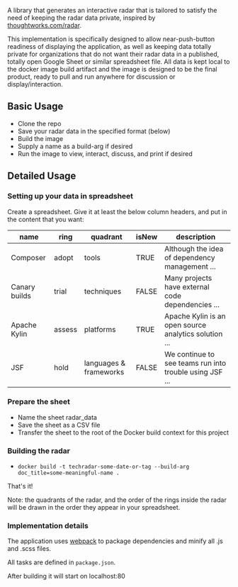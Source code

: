 A library that generates an interactive radar that is tailored to satisfy the need of keeping the radar data private, inspired by [thoughtworks.com/radar](http://thoughtworks.com/radar).

This implementation is specifically designed to allow near-push-button readiness of displaying the application, as well as keeping data totally private for organizations that do not want their radar data in a published, totally open Google Sheet or similar spreadsheet file. All data is kept local to the docker image build artifact and the image is designed to be the final product, ready to pull and run anywhere for discussion or display/interaction.

## Basic Usage

* Clone the repo
* Save your radar data in the specified format (below)
* Build the image
* Supply a name as a build-arg if desired
* Run the image to view, interact, discuss, and print if desired

## Detailed Usage

### Setting up your data in spreadsheet

Create a spreadsheet. Give it at least the below column headers, and put in the content that you want:

| name          | ring   | quadrant               | isNew | description                                             |
|---------------|--------|------------------------|-------|---------------------------------------------------------|
| Composer      | adopt  | tools                  | TRUE  | Although the idea of dependency management ...          |
| Canary builds | trial  | techniques             | FALSE | Many projects have external code dependencies ...       |
| Apache Kylin  | assess | platforms              | TRUE  | Apache Kylin is an open source analytics solution ...   |
| JSF           | hold   | languages & frameworks | FALSE | We continue to see teams run into trouble using JSF ... |

### Prepare the sheet

* Name the sheet radar_data
* Save the sheet as a CSV file
* Transfer the sheet to the root of the Docker build context for this project

### Building the radar

* `docker build -t techradar-some-date-or-tag --build-arg doc_title=some-meaningful-name .`

That's it!

Note: the quadrants of the radar, and the order of the rings inside the radar will be drawn in the order they appear in your spreadsheet.

### Implementation details

The application uses [webpack](https://webpack.github.io/) to package dependencies and minify all .js and .scss files.

All tasks are defined in `package.json`.

After building it will start on localhost:80
